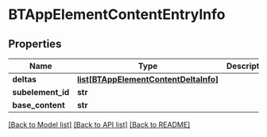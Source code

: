 # BTAppElementContentEntryInfo

## Properties
Name | Type | Description | Notes
------------ | ------------- | ------------- | -------------
**deltas** | [**list[BTAppElementContentDeltaInfo]**](BTAppElementContentDeltaInfo.md) |  | [optional] 
**subelement_id** | **str** |  | [optional] 
**base_content** | **str** |  | [optional] 

[[Back to Model list]](../README.md#documentation-for-models) [[Back to API list]](../README.md#documentation-for-api-endpoints) [[Back to README]](../README.md)



